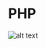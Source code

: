 # PHP
![alt text](https://upload.wikimedia.org/wikipedia/commons/2/27/PHP-logo.svg "Logo PHP")

<?php

echo "Hello World!";

?>